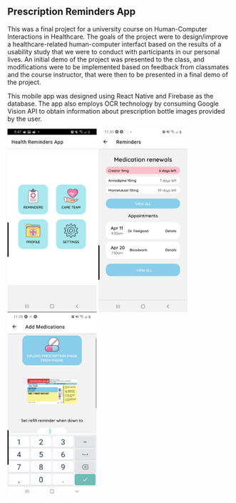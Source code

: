 ## Prescription Reminders App

This was a final project for a university course on Human-Computer Interactions in Healthcare. The goals of the project were to design/improve a healthcare-related human-computer interfact based on the results of a usability study that we were to conduct with participants in our personal lives. An initial demo of the project was presented to the class, and modifications were to be implemented based on feedback from classmates and the course instructor, that were then to be presented in a final demo of the project.

This mobile app was designed using React Native and Firebase as the database. The app also employs OCR technology by consuming Google Vision API to obtain information about prescription bottle images provided by the user.

<img src="https://raw.githubusercontent.com/mcruz90/App-medreminders/julybranch/Screenshot_20221222-214702_OneDrive.jpg" width=200> <img src="https://raw.githubusercontent.com/mcruz90/App-medreminders/julybranch/Screenshot_20221221-232605_Video%20Player.jpg" width=200> <img src="https://raw.githubusercontent.com/mcruz90/App-medreminders/julybranch/Screenshot_20221221-232504_Video%20Player.jpg" width=200>
